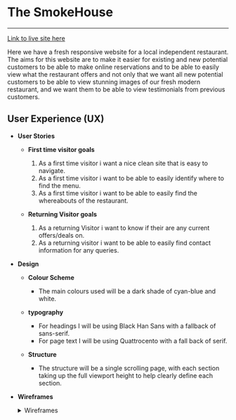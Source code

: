 # The SmokeHouse

------------
[Link to live site here](https://craig-hudson.github.io/The-Smokehouse/ "Link to live site here")

Here we have a fresh responsive website for a local independent restaurant.
The aims for this website are to make it easier for existing and new potential customers to be able to make online reservations and to be able to easily view what the restaurant offers and not only that we want all new potential customers to be able to view stunning images of our fresh modern restaurant, and we want them to be able to view testimonials from previous customers.

## User Experience (UX)

* **User Stories**

  * **First time visitor goals**
    1. As a first time visitor i want a nice clean site that is easy to navigate.
    2. As a first time visitor i want to be able to easily identify where to find the menu.
    3. As a first time visitor i want to be able to easily find the whereabouts of the restaurant.

  * **Returning Visitor goals**
    1. As a returning Visitor i want to know if their are any current offers/deals on.
    2. As a returning visitor i want to be able to easily find contact information for any queries.

* **Design**

  * **Colour Scheme**
    * The main colours used will be a dark shade of cyan-blue and white.

  * **typography**
    * For headings I will be using Black Han Sans with a fallback of sans-serif.
    * For page text I will be using Quattrocento with a fall back of serif.

  * **Structure**
    * The structure will be a single scrolling page, with each section taking up the full viewport height to help clearly define each section.

* **Wireframes**
   <details>
    <summary>Wireframes</summary>

    ![Desktop home page wireframe](/assets/readme-images/Desktop%20Home.png "desktop home page wireframe")
    ![Desktop reservation page wireframe](/assets/readme-images/Desktop%20Reservation%20Page.png "desktop reservation wireframe")
    ![Tablet home page wireframe](/assets/readme-images/tablet%20Home.png "tablet home page wireframe")
    ![Tablet reservation page wireframe](/assets/readme-images/Tablet%20Reservation%20Page.png "tablet reservation wireframe")
    ![Mobile home page wireframe](/assets/readme-images/Mobile%20Home.png "mobile home wireframe")
    ![Mobile reservation page](/assets/readme-images/Reservation%20Page.png "mobile reservation wireframe")

  </details>
